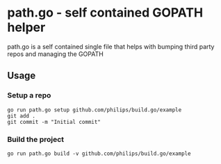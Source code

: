 # path.go - self contained GOPATH helper

path.go is a self contained single file that helps with bumping third party repos and managing the GOPATH

## Usage

### Setup a repo

```
go run path.go setup github.com/philips/build.go/example
git add .
git commit -m "Initial commit"
```

### Build the project

```
go run path.go build -v github.com/philips/build.go/example
```
